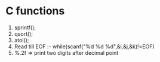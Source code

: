 # C functions
1. sprintf();
2. qsort();
3. atoi();
4. Read till EOF :- while(scanf("%d %d %d",&i,&j,&k)!=EOF)
3. %.2f => print two digits after decimal point
